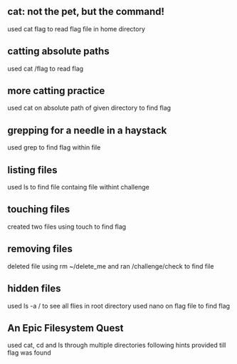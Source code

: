 ## cat: not the pet, but the command!
used cat flag to read flag file in home directory

## catting absolute paths
used cat /flag to read flag 

## more catting practice
used cat on absolute path of given directory to find flag

## grepping for a needle in a haystack
used grep to find flag within file

## listing files
used ls to find file containg file withint challenge 

## touching files
created two files using touch to find flag

## removing files
deleted file using rm ~/delete_me and ran /challenge/check to find file

## hidden files
used ls -a / to see all flies in root directory
used nano on flag file to find flag

## An Epic Filesystem Quest
used cat, cd and ls through multiple directories following hints provided till flag was found
